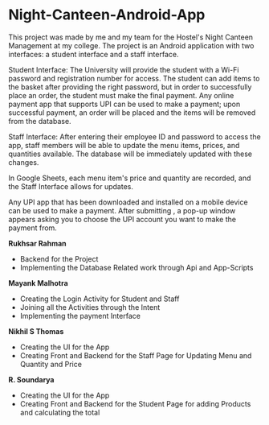 # Night-Canteen-Android-App

This project was made by me and my team for the Hostel's Night Canteen Management at my college. The project is an Android application with two interfaces: a student interface and a staff interface.

Student Interface: The University will provide the student with a Wi-Fi password and registration number for access. The student can add items to the basket after providing the right password, but in order to successfully place an order, the student must make the final payment. Any online payment app that supports UPI can be used to make a payment; upon successful payment, an order will be placed and the items will be removed from the database.

Staff Interface: After entering their employee ID and password to access the app, staff members will be able to update the menu items, prices, and quantities available. The database will be immediately updated with these changes.

In Google Sheets, each menu item's price and quantity are recorded, and the Staff Interface allows for updates.

Any UPI app that has been downloaded and installed on a mobile device can be used to make a payment. After submitting , a pop-up window appears asking you to choose the UPI account you want to make the payment from.

**Rukhsar Rahman**
<ul>
  <li>Backend for the Project</li>
  <li>Implementing the Database Related work through Api and App-Scripts</li>
</ul>

**Mayank Malhotra**
<ul>
  <li>Creating the Login Activity for Student and Staff</li>
  <li>Joining all the Activities through the Intent</li>
  <li>Implementing the payment Interface</li>
</ul>

**Nikhil S Thomas**
<ul>
  <li>Creating the UI for the App</li>
  <li>Creating Front and Backend for the Staff Page for Updating Menu and Quantity and Price</li>
</ul>

**R. Soundarya**
<ul>
  <li>Creating the UI for the App</li>
  <li>Creating Front and Backend for the Student Page for adding Products and calculating the total</li>
</ul>
